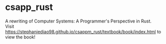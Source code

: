 # csapp_rust
A rewriting of Computer Systems: A Programmer's Perspective in Rust. <br>
Visit https://stephaniediao98.github.io/csappm_rust/textbook/book/index.html to view the book!
